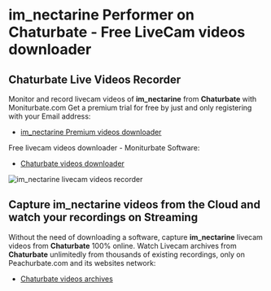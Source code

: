 # im_nectarine Performer on Chaturbate - Free LiveCam videos downloader

## Chaturbate Live Videos Recorder

Monitor and record livecam videos of **im_nectarine** from **Chaturbate** with Moniturbate.com
Get a premium trial for free by just and only registering with your Email address:
* [im_nectarine Premium videos downloader](https://moniturbate.com/request-demo-licence-key.html)

Free livecam videos downloader - Moniturbate Software:
* [Chaturbate videos downloader](https://moniturbate.com/moniturbate-download-software.html)

![im_nectarine livecam videos recorder](https://peachurnet.com/templates/moniturbate-software.png)


## Capture im_nectarine videos from the Cloud and watch your recordings on Streaming

Without the need of downloading a software, capture **im_nectarine** livecam videos from **Chaturbate** 100% online.
Watch Livecam archives from **Chaturbate** unlimitedly from thousands of existing recordings, only on Peachurbate.com and its websites network:
* [Chaturbate videos archives](https://peachurnet.com/)